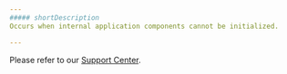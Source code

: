 ```yaml
---
##### shortDescription
Occurs when internal application components cannot be initialized.

---
```

Please refer to our [Support Center](https://www.devexpress.com/Support/Center).